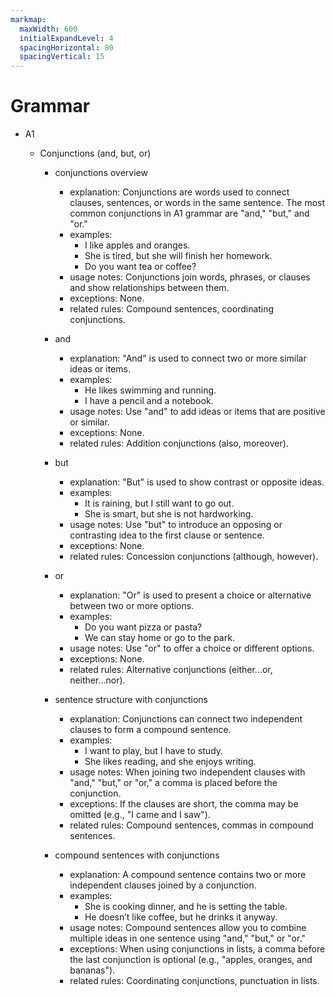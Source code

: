 ```yaml
---
markmap:
  maxWidth: 600
  initialExpandLevel: 4
  spacingHorizontal: 80
  spacingVertical: 15
---
```


# Grammar

- A1

  - Conjunctions (and, but, or)

    - conjunctions overview

      - explanation: Conjunctions are words used to connect clauses, sentences, or words in the same sentence. The most common conjunctions in A1 grammar are "and," "but," and "or."
      - examples:
        - I like apples and oranges.
        - She is tired, but she will finish her homework.
        - Do you want tea or coffee?
      - usage notes: Conjunctions join words, phrases, or clauses and show relationships between them.
      - exceptions: None.
      - related rules: Compound sentences, coordinating conjunctions.

    - and

      - explanation: "And" is used to connect two or more similar ideas or items.
      - examples:
        - He likes swimming and running.
        - I have a pencil and a notebook.
      - usage notes: Use "and" to add ideas or items that are positive or similar.
      - exceptions: None.
      - related rules: Addition conjunctions (also, moreover).

    - but

      - explanation: "But" is used to show contrast or opposite ideas.
      - examples:
        - It is raining, but I still want to go out.
        - She is smart, but she is not hardworking.
      - usage notes: Use "but" to introduce an opposing or contrasting idea to the first clause or sentence.
      - exceptions: None.
      - related rules: Concession conjunctions (although, however).

    - or

      - explanation: "Or" is used to present a choice or alternative between two or more options.
      - examples:
        - Do you want pizza or pasta?
        - We can stay home or go to the park.
      - usage notes: Use "or" to offer a choice or different options.
      - exceptions: None.
      - related rules: Alternative conjunctions (either...or, neither...nor).

    - sentence structure with conjunctions

      - explanation: Conjunctions can connect two independent clauses to form a compound sentence.
      - examples:
        - I want to play, but I have to study.
        - She likes reading, and she enjoys writing.
      - usage notes: When joining two independent clauses with "and," "but," or "or," a comma is placed before the conjunction.
      - exceptions: If the clauses are short, the comma may be omitted (e.g., "I came and I saw").
      - related rules: Compound sentences, commas in compound sentences.

    - compound sentences with conjunctions
      - explanation: A compound sentence contains two or more independent clauses joined by a conjunction.
      - examples:
        - She is cooking dinner, and he is setting the table.
        - He doesn’t like coffee, but he drinks it anyway.
      - usage notes: Compound sentences allow you to combine multiple ideas in one sentence using "and," "but," or "or."
      - exceptions: When using conjunctions in lists, a comma before the last conjunction is optional (e.g., "apples, oranges, and bananas").
      - related rules: Coordinating conjunctions, punctuation in lists.
